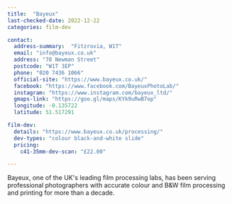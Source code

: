 ```yaml
---
title:  "Bayeux"
last-checked-date: 2022-12-22
categories: film-dev

contact:
  address-summary:  "Fitzrovia, W1T"
  email: "info@bayeux.co.uk"
  address: "78 Newman Street"
  postcode: "W1T 3EP"
  phone: "020 7436 1066"
  official-site: "https://www.bayeux.co.uk/"
  facebook: "https://www.facebook.com/BayeuxPhotoLab/"
  instagram: "https://www.instagram.com/bayeux_ltd/"
  gmaps-link: "https://goo.gl/maps/KYk9uRwB7op"
  longitude: -0.135722
  latitude: 51.517291

film-dev:
  details: "https://www.bayeux.co.uk/processing/"
  dev-types: "colour black-and-white slide"  
  pricing:
    c41-35mm-dev-scan: "£22.00"

---
```


Bayeux, one of the UK's leading film processing labs, has been serving professional photographers with accurate colour and B&W film processing and printing for more than a decade.
